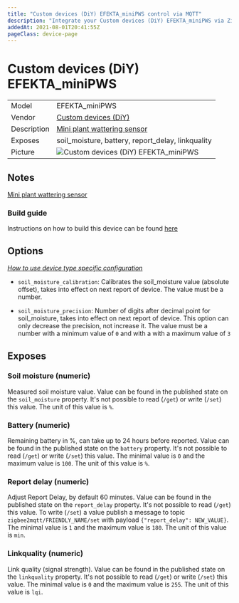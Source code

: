 ```yaml
---
title: "Custom devices (DiY) EFEKTA_miniPWS control via MQTT"
description: "Integrate your Custom devices (DiY) EFEKTA_miniPWS via Zigbee2MQTT with whatever smart home infrastructure you are using without the vendor's bridge or gateway."
addedAt: 2021-08-01T20:41:55Z
pageClass: device-page
---
```


<!-- !!!! -->
<!-- ATTENTION: This file is auto-generated through docgen! -->
<!-- You can only edit the "Notes"-Section between the two comment lines "Notes BEGIN" and "Notes END". -->
<!-- Do not use h1 or h2 heading within "## Notes"-Section. -->
<!-- !!!! -->

# Custom devices (DiY) EFEKTA_miniPWS

|     |     |
|-----|-----|
| Model | EFEKTA_miniPWS  |
| Vendor  | [Custom devices (DiY)](/supported-devices/#v=Custom%20devices%20(DiY))  |
| Description | [Mini plant wattering sensor](http://efektalab.com/miniPWS) |
| Exposes | soil_moisture, battery, report_delay, linkquality |
| Picture | ![Custom devices (DiY) EFEKTA_miniPWS](https://www.zigbee2mqtt.io/images/devices/EFEKTA_miniPWS.png) |


<!-- Notes BEGIN: You can edit here. Add "## Notes" headline if not already present. -->
## Notes
[Mini plant wattering sensor](http://efektalab.com/miniPWS)


### Build guide
Instructions on how to build this device can be found [here](https://github.com/smartboxchannel/Plant-Watering-Sensor-Zigbee)
<!-- Notes END: Do not edit below this line -->



## Options
*[How to use device type specific configuration](../guide/configuration/devices-groups.md#specific-device-options)*

* `soil_moisture_calibration`: Calibrates the soil_moisture value (absolute offset), takes into effect on next report of device. The value must be a number.

* `soil_moisture_precision`: Number of digits after decimal point for soil_moisture, takes into effect on next report of device. This option can only decrease the precision, not increase it. The value must be a number with a minimum value of `0` and with a with a maximum value of `3`


## Exposes

### Soil moisture (numeric)
Measured soil moisture value.
Value can be found in the published state on the `soil_moisture` property.
It's not possible to read (`/get`) or write (`/set`) this value.
The unit of this value is `%`.

### Battery (numeric)
Remaining battery in %, can take up to 24 hours before reported.
Value can be found in the published state on the `battery` property.
It's not possible to read (`/get`) or write (`/set`) this value.
The minimal value is `0` and the maximum value is `100`.
The unit of this value is `%`.

### Report delay (numeric)
Adjust Report Delay, by default 60 minutes.
Value can be found in the published state on the `report_delay` property.
It's not possible to read (`/get`) this value.
To write (`/set`) a value publish a message to topic `zigbee2mqtt/FRIENDLY_NAME/set` with payload `{"report_delay": NEW_VALUE}`.
The minimal value is `1` and the maximum value is `180`.
The unit of this value is `min`.

### Linkquality (numeric)
Link quality (signal strength).
Value can be found in the published state on the `linkquality` property.
It's not possible to read (`/get`) or write (`/set`) this value.
The minimal value is `0` and the maximum value is `255`.
The unit of this value is `lqi`.

